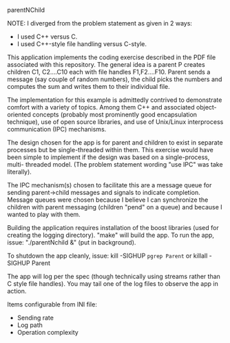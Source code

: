 parentNChild

NOTE: I diverged from the problem statement as given in 2 ways:
  - I used C++ versus C.
  - I used C++-style file handling versus C-style.

This application implements the coding exercise described in the 
PDF file associated with this repository. The general idea is a
parent P creates children C1, C2….C10 each with file handles F1,F2….F10. 
Parent sends a message (say couple of random numbers), the child picks 
the numbers and computes the sum and writes them to their individual file.

The implementation for this example is admittedly contrived to demonstrate
comfort with a variety of topics. Among them C++ and associated object-
oriented concepts (probably most prominently good encapsulation technique),
use of open source libraries, and use of Unix/Linux interprocess 
communication (IPC) mechanisms.

The design chosen for the app is for parent and children to exist in separate 
processes but be single-threaded within them.  This exercise would have
been simple to implement if the design was based on a single-process, multi-
threaded model.  (The problem statement wording "use IPC" was take literally).

The IPC mechanism(s) chosen to facilitate this are a message queue for sending 
parent->child messages and signals to indicate completion.  Message queues
were chosen because I believe I can synchronize the children with parent
messaging (children "pend" on a queue) and because I wanted to play with them.

Building the application requires installation of the boost libraries (used
for creating the logging directory). "make" will build the app.  To run the app,
issue:
    "./parentNchild &" (put in background).  

To shutdown the app cleanly, issue:
   kill    -SIGHUP `pgrep Parent`   or
   killall -SIGHUP Parent

The app will log per the spec (though technically using streams rather 
than C style file handles). You may tail one of the log files to observe
the app in action. 

Items configurable from INI file:
  - Sending rate
  - Log path
  - Operation complexity

